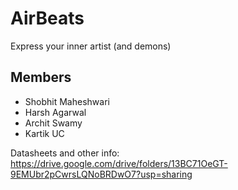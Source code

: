 # AirBeats
Express your inner artist (and demons)

## Members
- Shobhit Maheshwari
- Harsh Agarwal
- Archit Swamy
- Kartik UC

Datasheets and other info: https://drive.google.com/drive/folders/13BC71OeGT-9EMUbr2pCwrsLQNoBRDwO7?usp=sharing
